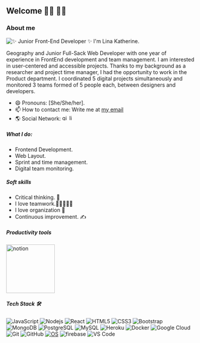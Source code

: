 ## Welcome 👋🏼 👋🏼 
                                                               
### About me 

![✨ Junior Front-End Developer ✨](https://blush.design/api/download?shareUri=Kxta4yzv4&w=100&h=100&fm=png) I'm Lina Katherine.

Geography and Junior Full-Sack Web Developer with one year of experience in FrontEnd development and team management. I am interested in user-centered and accessible projects. Thanks to my background as a researcher and project time manager, I had the opportunity to work in the Product department. I coordinated 5 digital projects simultaneously and monitored 3 teams formed of 5 people each, between designers and developers.

 
- 😄 Pronouns: [She/She/her].
- 📫 How to contact me: Write me at [my email](linak.larrea@gmail.com)
- 🌎 Social Network: [<img src='https://cdn.jsdelivr.net/npm/simple-icons@3.0.1/icons/github.svg' alt='github' height='15'>](https://github.com/Likaro-nav)
[<img src='https://cdn.jsdelivr.net/npm/simple-icons@3.0.1/icons/linkedin.svg' alt='linkedin' height='15'>](https://www.linkedin.com/in/linaklarrearod//) 

##### What I do:
- Frontend Development.
- Web Layout.
- Sprint and time management.
- Digital team monitoring.  

##### Soft skills
- Critical thinking. 🔎
- I love teamwork.👩🏿🤝🧑🏿
- I love organization 📅
- Continuous improvement. ✍

##### Productivity tools
<img src="https://miro.medium.com/max/450/0*sAnt5dX9cGTI9ltl" alt="notion" height='130'/>

##### Tech Stack 🛠
![JavaScript](https://img.shields.io/badge/-JavaScript-black?style=flat-square&logo=javascript)
![Nodejs](https://img.shields.io/badge/-Nodejs-black?style=flat-square&logo=Node.js)
![React](https://img.shields.io/badge/-React-black?style=flat-square&logo=react)
![HTML5](https://img.shields.io/badge/-HTML5-E34F26?style=flat-square&logo=html5&logoColor=white)
![CSS3](https://img.shields.io/badge/-CSS3-1572B6?style=flat-square&logo=css3)
![Bootstrap](https://img.shields.io/badge/-Bootstrap-563D7C?style=flat-square&logo=bootstrap)
![MongoDB](https://img.shields.io/badge/-MongoDB-black?style=flat-square&logo=mongodb)
![PostgreSQL](https://img.shields.io/badge/-PostgreSQL-336791?style=flat-square&logo=postgresql)
![MySQL](https://img.shields.io/badge/-MySQL-black?style=flat-square&logo=mysql)
![Heroku](https://img.shields.io/badge/-Heroku-430098?style=flat-square&logo=heroku)
![Docker](https://img.shields.io/badge/-Docker-black?style=flat-square&logo=docker)
![Google Cloud](https://img.shields.io/badge/Google%20Cloud-black?style=flat-square&logo=google-cloud)
![Git](https://img.shields.io/badge/-Git-black?style=flat-square&logo=git)
![GitHub](https://img.shields.io/badge/-GitHub-181717?style=flat-square&logo=github)
[![OS](https://img.shields.io/badge/OS-Linux-informational?style=flat-square&logo=linux&logoColor=white)](https://en.wikipedia.org/wiki/Linux)
![firebase](https://img.shields.io/badge/_-firebase-292e33?style=flat-square&logo=firebase&logoColor=fff)
![VS Code](https://img.shields.io/badge/-VSCode-%23007ACC?style=flat-square&logo=visual-studio-code) 


<!--
## Diseño
Aprendiendo a desenvolverme en 
<img src="https://img.shields.io/badge/figma%20-%23F24E1E.svg?&style=for-the-badge&logo=figma&logoColor=white" alf/> -->

<!--
Here are some ideas to get you started:

- 🔭 I’m currently working on ...
- 🌱 I’m currently learning ...
- 👯 I’m looking to collaborate on ...
- 🤔 I’m looking for help with ...
- 💬 Ask me about ...
- 📫 How to reach me: ...
- 😄 Pronouns: ...
- ⚡ Fun fact: ...
-->
